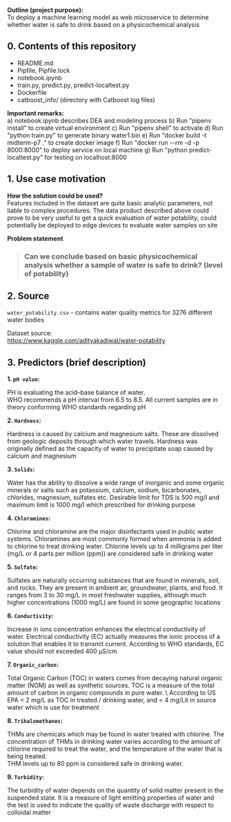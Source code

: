 **Outline (project purpose):** \
To deploy a machine learning model as web microservice to determine whether water is safe to drink based on a physicochemical analysis

## 0. Contents of this repository
- README.md
- Pipfile, Pipfile.lock 
- notebook.ipynb
- train.py, predict.py, predict-localtest.py  
- Dockerfile
- catboost_info/ (directory with Catboost log files)

**Important remarks:** \
a) notebook.ipynb describes DEA and modeling process b) Run "pipenv install" to create virtual environment c) Run "pipenv shell" to activate d) Run "python train.py" to generate binary water1.bin e) Run "docker build -t midterm-p7 ." to create docker image f) Run "docker run --rm -d -p 8000:8000" to deploy service on local machine g) Run "python predict-localtest.py" for testing on localhost:8000
  

## 1. Use case motivation
**How the solution could be used?** \
Features included in the dataset are quite basic analytic parameters, not liable to complex procedures.
The data product described above could prove to be very useful to get a quick evaluation of water potability, could potentially be deployed to edge devices to evaluate water samples on site 
<br />

**Problem statement** 
> ### Can we conclude based on basic physicochemical analysis whether a sample of water is safe to drink? (level of potability)

## 2. Source
`water_potability.csv` - contains water quality metrics for 3276 different water bodies

Dataset source: \
https://www.kaggle.com/adityakadiwal/water-potability

## 3. Predictors (brief description)

**1. `pH value`:**

PH is evaluating the acid–base balance of water. \
WHO recommends a pH interval from 6.5 to 8.5. All current samples are in theory conforming WHO standards regarding pH

**2. `Hardness`:**

Hardness is caused by calcium and magnesium salts. These are dissolved from geologic deposits through which water travels. Hardness was originally defined as the capacity of water to precipitate soap caused by calcium and magnesium

**3. `Solids`:**

Water has the ability to dissolve a wide range of inorganic and some organic minerals or salts such as potassium, calcium, sodium, bicarbonates, chlorides, magnesium, sulfates etc. Desirable limit for TDS is 500 mg/l and maximum limit is 1000 mg/l which prescribed for drinking purpose

**4. `Chloramines`:**

Chlorine and chloramine are the major disinfectants used in public water systems. Chloramines are most commonly formed when ammonia is added to chlorine to treat drinking water. Chlorine levels up to 4 milligrams per liter (mg/L or 4 parts per million (ppm)) are considered safe in drinking water

**5. `Sulfate`:**

Sulfates are naturally occurring substances that are found in minerals, soil, and rocks. They are present in ambient air, groundwater, plants, and food. It ranges from 3 to 30 mg/L in most freshwater supplies, although much higher concentrations (1000 mg/L) are found in some geographic locations

**6. `Conductivity`:**

Increase in ions concentration enhances the electrical conductivity of water. Electrical conductivity (EC) actually measures the ionic process of a solution that enables it to transmit current. According to WHO standards, EC value should not exceeded 400 μS/cm

**7. `Organic_carbon`:**

Total Organic Carbon (TOC) in waters comes from decaying natural organic matter (NOM) as well as synthetic sources. TOC is a measure of the total amount of carbon in organic compounds in pure water. \ According to US EPA < 2 mg/L as TOC in treated / drinking water, and < 4 mg/Lit in source water which is use for treatment

**8. `Trihalomethanes`:**

THMs are chemicals which may be found in water treated with chlorine. The concentration of THMs in drinking water varies according to the amount of chlorine required to treat the water, and the temperature of the water that is being treated. \
THM levels up to 80 ppm is considered safe in drinking water.

**9. `Turbidity`:**

The turbidity of water depends on the quantity of solid matter present in the suspended state. It is a measure of light emitting properties of water and the test is used to indicate the quality of waste discharge with respect to colloidal matter

   
